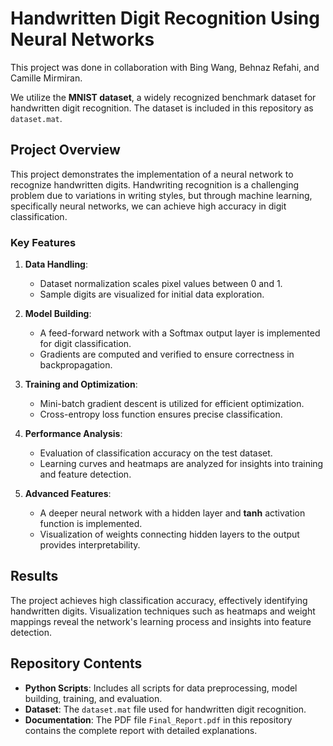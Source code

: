 # **Handwritten Digit Recognition Using Neural Networks**

This project was done in collaboration with Bing Wang, Behnaz Refahi, and Camille Mirmiran.

We utilize the **MNIST dataset**, a widely recognized benchmark dataset for handwritten digit recognition. The dataset is included in this repository as `dataset.mat`.

## **Project Overview**

This project demonstrates the implementation of a neural network to recognize handwritten digits. Handwriting recognition is a challenging problem due to variations in writing styles, but through machine learning, specifically neural networks, we can achieve high accuracy in digit classification.

### **Key Features**

1. **Data Handling**:
   - Dataset normalization scales pixel values between 0 and 1.
   - Sample digits are visualized for initial data exploration.

2. **Model Building**:
   - A feed-forward network with a Softmax output layer is implemented for digit classification.
   - Gradients are computed and verified to ensure correctness in backpropagation.

3. **Training and Optimization**:
   - Mini-batch gradient descent is utilized for efficient optimization.
   - Cross-entropy loss function ensures precise classification.

4. **Performance Analysis**:
   - Evaluation of classification accuracy on the test dataset.
   - Learning curves and heatmaps are analyzed for insights into training and feature detection.

5. **Advanced Features**:
   - A deeper neural network with a hidden layer and **tanh** activation function is implemented.
   - Visualization of weights connecting hidden layers to the output provides interpretability.

## **Results**

The project achieves high classification accuracy, effectively identifying handwritten digits. Visualization techniques such as heatmaps and weight mappings reveal the network's learning process and insights into feature detection.

## **Repository Contents**

- **Python Scripts**: Includes all scripts for data preprocessing, model building, training, and evaluation.
- **Dataset**: The `dataset.mat` file used for handwritten digit recognition.
- **Documentation**: The PDF file `Final_Report.pdf` in this repository contains the complete report with detailed explanations.



